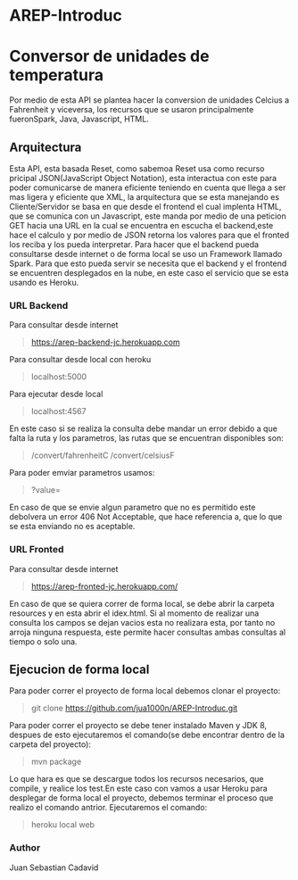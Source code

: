 # AREP-Introduc

# Conversor de unidades de temperatura
Por medio de esta API se plantea hacer la conversion de unidades Celcius a Fahrenheit y viceversa, los recursos que se usaron principalmente fueronSpark, Java, Javascript, HTML.


## Arquitectura
Esta API, esta basada Reset, como sabemoa Reset usa como recurso pricipal JSON(JavaScript Object Notation), esta interactua con este para poder comunicarse de manera eficiente teniendo en cuenta que llega a ser mas ligera y eficiente que XML, la arquitectura que se esta manejando es Cliente/Servidor se basa en que desde el frontend el cual implenta HTML, que se comunica con un Javascript, este manda por medio de una peticion GET hacia una URL en la cual se encuentra en escucha el backend,este hace el calculo y por medio de JSON retorna los valores para que el fronted los reciba y los pueda interpretar. Para hacer que el backend pueda consultarse desde internet o de forma local se uso un Framework llamado Spark. Para que esto pueda servir se necesita que el backend y el frontend se encuentren desplegados en la nube, en este caso el servicio que se esta usando es Heroku.

### URL Backend
Para consultar desde internet 
> https://arep-backend-jc.herokuapp.com

Para consultar desde local con heroku
> localhost:5000

Para ejecutar desde local
> localhost:4567

En este caso si se realiza la consulta debe mandar un error debido a que falta la ruta y los parametros, las rutas que se encuentran disponibles son:
> /convert/fahrenheitC
> /convert/celsiusF

Para poder emviar parametros usamos:
> ?value=

En caso de que se envie algun parametro que no es permitido este debolvera un error 406 Not Acceptable, que hace referencia a, que lo que se esta enviando no es aceptable.

### URL Fronted
Para consultar desde internet 
> https://arep-fronted-jc.herokuapp.com/

En caso de que se quiera correr de forma local, se debe abrir la carpeta resources y en esta abrir el idex.html. Si al momento de realizar una consulta los campos se dejan vacios esta no realizara esta, por tanto no arroja ninguna respuesta, este permite hacer consultas ambas consultas al tiempo o solo una.

## Ejecucion de forma local 
Para poder correr el proyecto de forma local debemos clonar el proyecto:

> git clone https://github.com/jua1000n/AREP-Introduc.git

Para poder correr el proyecto se debe tener instalado Maven y JDK 8, despues de esto ejecutaremos el comando(se debe encontrar dentro de la carpeta del proyecto):

> mvn package

Lo que hara es que se descargue todos los recursos necesarios, que compile, y realice los test.En este caso con vamos a usar Heroku para desplegar de forma local el proyecto, debemos terminar el proceso que realizo el comando antrior. Ejecutaremos el comando:

> heroku local web

### Author
Juan Sebastian Cadavid
